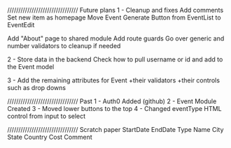
////////////////////////////////
Future plans
1 - Cleanup and fixes
Add comments
Set new item as homepage
Move Event Generate Button from EventList to EventEdit
 
Add "About" page to shared module
Add route guards
Go over generic and number validators to cleanup if needed

2 - Store data in the backend
Check how to pull username or id and add to the Event model

3 - Add the remaining attributes for Event 
+their validators 
+their controls such as drop downs


////////////////////////////////
Past
1 - Auth0 Added (github)
2 - Event Module Created
3 - Moved lower buttons to the top
4 - Changed eventType HTML control from input to select


////////////////////////////////
Scratch paper
StartDate EndDate
Type Name
City State Country
Cost Comment